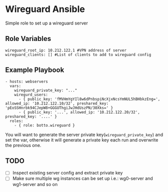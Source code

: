 # Wireguard Ansible

Simple role to set up a wireguard server  

## Role Variables
    wireguard_root_ip: 10.212.122.1 #VPN address of server  
    wireguard_clients: [] #List of clients to add to wireguard config  


## Example Playbook

    - hosts: webservers
      vars:
        wireguard_private_key: "..."
        wiregurd_users:
          - { public_key: 'fMVHmYgYIl8w6dPnbspiNcXjxNcsYmNUL5hBHbkzEng=', allowed_ip: '10.212.122.10/32', preshared_key: 'pEoSSHnrbk94CJepW8+GGGUThgiJwJHdUszPN/30Xks=' }
          - { public_key: '...', allowed_ip: '10.212.122.20/32', preshared_key: '....' }
      roles:
        - { role: botto.wireguard }

You will want to generate the server private key(`wireguard_private_key`) and set the var, otherwise it will generate a private key each run and overwrite the previous one.  

## TODO
- [ ] Inspect existing server config and extract private key  
- [ ] Make sure multiple wg instances can be set up i.e.: wg0-server and wg1-server and so on  
